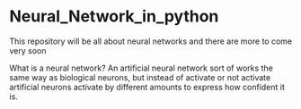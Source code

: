 # Neural_Network_in_python
This repository will be all about neural networks and there are more to come very soon

What is a neural network?
An artificial neural network sort of works the same way as biological neurons, but instead of activate or not activate artificial neurons activate by different amounts to express how confident it is. 
